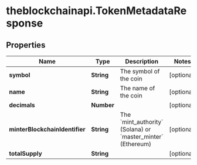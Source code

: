 # theblockchainapi.TokenMetadataResponse

## Properties

Name | Type | Description | Notes
------------ | ------------- | ------------- | -------------
**symbol** | **String** | The symbol of the coin  | [optional] 
**name** | **String** | The name of the coin  | [optional] 
**decimals** | **Number** |  | [optional] 
**minterBlockchainIdentifier** | **String** | The &#x60;mint_authority&#x60; (Solana) or &#x60;master_minter&#x60; (Ethereum)  | [optional] 
**totalSupply** | **String** |  | [optional] 


